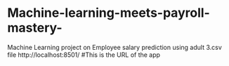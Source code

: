 # Machine-learning-meets-payroll-mastery-
Machine Learning project on Employee salary prediction using adult 3.csv file
http://localhost:8501/  #This is the URL of the app

